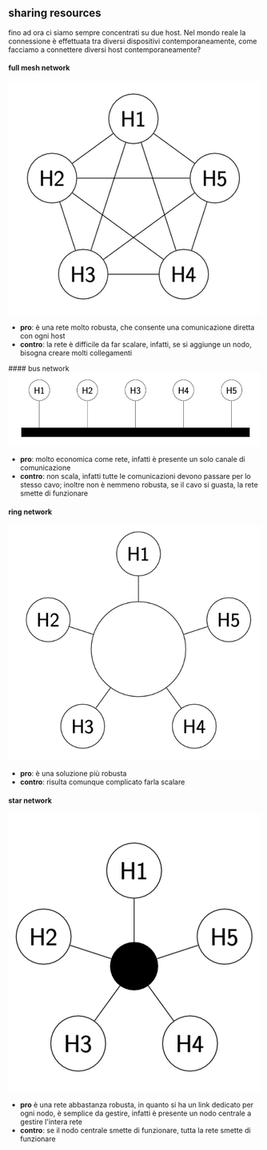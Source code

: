 ## sharing resources
fino ad ora ci siamo sempre concentrati su due host. Nel mondo reale la connessione è effettuata tra diversi dispositivi contemporaneamente, come facciamo a connettere diversi host contemporaneamente?

#### full mesh network
![full mesh network](./assets/05/full-mesh-network.png)
- **pro**: è una rete molto robusta, che consente una comunicazione diretta con ogni host
- **contro**: la rete è difficile da far scalare, infatti, se si aggiunge un nodo, bisogna creare molti collegamenti

#### bus network
![bus network](./assets/05/bus-network.png)
- **pro**: molto economica come rete, infatti è presente un solo canale di comunicazione
- **contro**: non scala, infatti tutte le comunicazioni devono passare per lo stesso cavo; inoltre non è nemmeno robusta, se il cavo si guasta, la rete smette di funzionare


#### ring network
![ring network](./assets/05/ring-network.png)
- **pro**: è una soluzione più robusta
- **contro**: risulta comunque complicato farla scalare

#### star network
![star network](./assets/05/star-network.png)
- **pro** è una rete abbastanza robusta, in quanto si ha un link dedicato per ogni nodo, è semplice da gestire, infatti è presente un nodo centrale a gestire l'intera rete
- **contro**: se il nodo centrale smette di funzionare, tutta la rete smette di funzionare